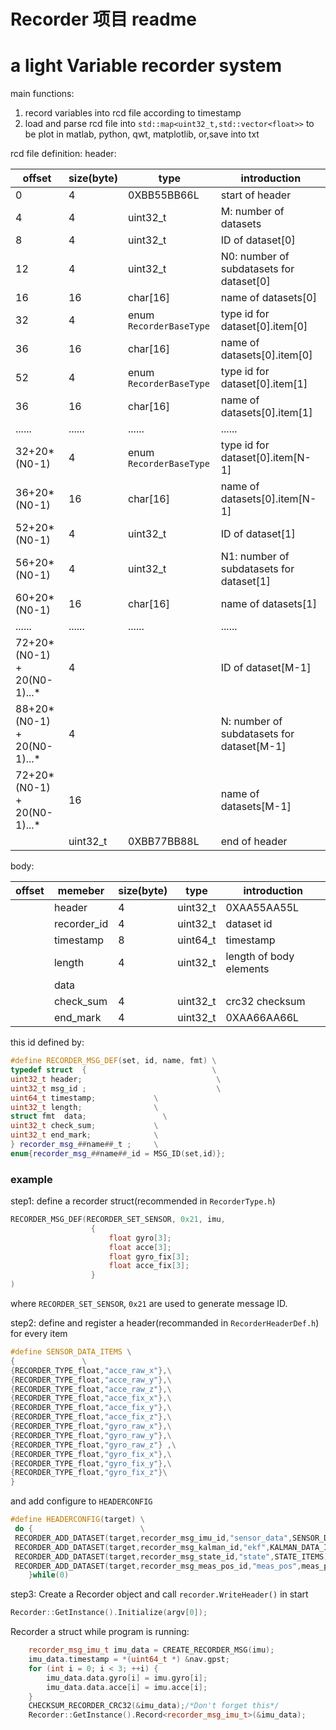 # Recorder 项目 readme
# a light Variable recorder system
main functions:

1. record variables into rcd file according to timestamp
2. load and parse rcd file into `std::map<uint32_t,std::vector<float>>` to be plot in matlab, python, qwt, matplotlib, or,save into txt

rcd file definition:
header:

|offset|size(byte)|type|introduction|
| ----- | ----- | ----- | ----- |
|0|4|0XBB55BB66L|start of header|
|4|4|uint32\_t|M: number of datasets|
|8|4|uint32\_t|ID of dataset\[0\]|
|12|4|uint32\_t|N0: number of subdatasets for dataset\[0\]|
|16|16|char\[16\]|name of datasets\[0\]|
|32|4|enum `RecorderBaseType`|type id for dataset\[0\].item\[0\]|
|36|16|char\[16\]|name of datasets\[0\].item\[0\]|
|52|4|enum `RecorderBaseType`|type id for dataset\[0\].item\[1\]|
|36|16|char\[16\]|name of datasets\[0\].item\[1\]|
|......|......|......|......|
|32+20\*(N0-1)|4|enum `RecorderBaseType`|type id for dataset\[0\].item\[N-1\]|
|36+20\*(N0-1)|16|char\[16\]|name of datasets\[0\].item\[N-1\]|
|52+20\*(N0-1)|4|uint32\_t|ID of dataset\[1\]|
|56+20\*(N0-1)|4|uint32\_t|N1: number of subdatasets for dataset\[1\]|
|60+20\*(N0-1)|16|char\[16\]|name of datasets\[1\]|
|......|......|......|......|
|72+20*(N0-1) + 20(N0-1)...*|4| |ID of dataset\[M-1\]|
|88+20*(N0-1) + 20(N0-1)...*|4| |N: number of subdatasets for dataset\[M-1\]|
|72+20*(N0-1) + 20(N0-1)...*|16| |name of datasets\[M-1\]|
| |uint32\_t|0XBB77BB88L|end of header|

body:

|offset|memeber|size(byte)|type|introduction|
| ----- | ----- | ----- | ----- | ----- |
| |header|4|uint32\_t|0XAA55AA55L|
| |recorder\_id|4|uint32\_t|dataset id|
| |timestamp|8|uint64\_t |timestamp|
| |length|4|uint32\_t|length of body elements|
| |data| | | |
| |check\_sum|4|uint32\_t|crc32 checksum|
| |end\_mark|4|uint32\_t|0XAA66AA66L|

this id defined by:

```cpp
#define RECORDER_MSG_DEF(set, id, name, fmt) \
typedef struct  {                            \
uint32_t header;                              \
uint32_t msg_id ;                             \
uint64_t timestamp;             \
uint32_t length;                \
struct fmt  data;                 \
uint32_t check_sum;             \
uint32_t end_mark;              \
} recorder_msg_##name##_t ;     \
enum{recorder_msg_##name##_id = MSG_ID(set,id)};
```
### example
step1: define a recorder struct(recommended in `RecorderType.h`)
```c++
RECORDER_MSG_DEF(RECORDER_SET_SENSOR, 0x21, imu,
                  {
                      float gyro[3];
                      float acce[3];
                      float gyro_fix[3];
                      float acce_fix[3];
                  }
)
```
where `RECORDER_SET_SENSOR`, `0x21` are used to generate message ID.

step2: define and register a header(recommanded in `RecorderHeaderDef.h`) for every item
```C++
#define SENSOR_DATA_ITEMS \
{               \
{RECORDER_TYPE_float,"acce_raw_x"},\
{RECORDER_TYPE_float,"acce_raw_y"},\
{RECORDER_TYPE_float,"acce_raw_z"},\
{RECORDER_TYPE_float,"acce_fix_x"},\
{RECORDER_TYPE_float,"acce_fix_y"},\
{RECORDER_TYPE_float,"acce_fix_z"},\
{RECORDER_TYPE_float,"gyro_raw_x"},\
{RECORDER_TYPE_float,"gyro_raw_y"},\
{RECORDER_TYPE_float,"gyro_raw_z"} ,\
{RECORDER_TYPE_float,"gyro_fix_x"},\
{RECORDER_TYPE_float,"gyro_fix_y"},\
{RECORDER_TYPE_float,"gyro_fix_z"}\
}
```
and add configure to `HEADERCONFIG`
```C++
#define HEADERCONFIG(target) \
 do {                        \
 RECORDER_ADD_DATASET(target,recorder_msg_imu_id,"sensor_data",SENSOR_DATA_ITEMS); \
 RECORDER_ADD_DATASET(target,recorder_msg_kalman_id,"ekf",KALMAN_DATA_ITEMS);  \
 RECORDER_ADD_DATASET(target,recorder_msg_state_id,"state",STATE_ITEMS);  \
 RECORDER_ADD_DATASET(target,recorder_msg_meas_pos_id,"meas_pos",meas_pos_ITEM_DEF);  \
    }while(0)
```

step3: Create a Recorder object and call `recorder.WriteHeader()` in start
```C++
Recorder::GetInstance().Initialize(argv[0]);
```
Recorder a struct while program is running:
```C++
    recorder_msg_imu_t imu_data = CREATE_RECORDER_MSG(imu);
    imu_data.timestamp = *(uint64_t *) &nav.gpst;
    for (int i = 0; i < 3; ++i) {
        imu_data.data.gyro[i] = imu.gyro[i];
        imu_data.data.acce[i] = imu.acce[i];
    }
    CHECKSUM_RECORDER_CRC32(&imu_data);/*Don't forget this*/
    Recorder::GetInstance().Record<recorder_msg_imu_t>(&imu_data);
```
